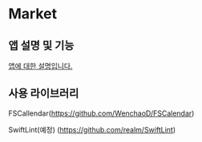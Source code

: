 # Market


## 앱 설명 및 기능
[앱에 대한 설명입니다.](https://github.com/DAEHOCHANG/Market/blob/main/%EC%95%B1_%EC%84%A4%EB%AA%85.md)

## 사용 라이브러리
FSCallendar(https://github.com/WenchaoD/FSCalendar)

SwiftLint(예정) (https://github.com/realm/SwiftLint)

